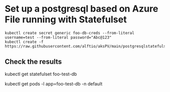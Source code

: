 # Set up a postgresql based on Azure File running with Statefulset

```
kubectl create secret generic foo-db-creds --from-literal username=test --from-literal password="Abc@123"
kubectl create -f https://raw.githubusercontent.com/alftio/aksPV/main/postgresqlstatefulset.yaml 

```

## Check the results
kubectl get statefulset foo-test-db

kubectl get pods -l app=foo-test-db -n default
